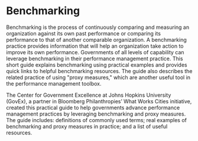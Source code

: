 # Benchmarking

Benchmarking is the process of continuously comparing and measuring an organization against its own past performance or comparing its performance to that of another comparable organization. A benchmarking practice provides information that will help an organization take action to improve its own performance. Governments of all levels of capability can leverage benchmarking in their performance management practice. This short guide explains benchmarking using practical examples and provides quick links to helpful benchmarking resources. The guide also describes the related practice of using "proxy measures," which are another useful tool in the performance management toolbox. 

The Center for Government Excellence at Johns Hopkins University (GovEx), a partner in Bloomberg Philanthropies’ What Works Cities initiative, created this practical guide to help governments advance performance management practices by leveraging benchmarking and proxy measures. The guide includes: definitions of commonly used terms; real examples of benchmarking and proxy measures in practice; and a list of useful resources. 
